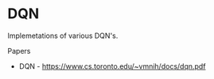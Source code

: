 # DQN

Implemetations of various DQN's.

Papers

  * DQN - https://www.cs.toronto.edu/~vmnih/docs/dqn.pdf
